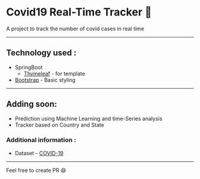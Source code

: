 # Covid19 Real-Time Tracker 🦠

A project to track the number of covid cases in real time

---
## Technology used :

- SpringBoot
  - [Thymeleaf](http://thymeleaf.org/) - for template
- [Bootstrap](https://getbootstrap.com) - Basic styling

---

## Adding soon:
- Prediction using Machine Learning and time-Series analysis
- Tracker based on Country and State

### Additional information : 
- Dataset - [COVID-19](https://github.com/CSSEGISandData/COVID-19/blob/master/csse_covid_19_data/csse_covid_19_time_series/time_series_covid19_confirmed_global.csv)
----

Feel free to create PR 😄
